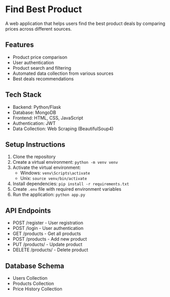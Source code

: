 # Find Best Product

A web application that helps users find the best product deals by comparing prices across different sources.

## Features
- Product price comparison
- User authentication
- Product search and filtering
- Automated data collection from various sources
- Best deals recommendations

## Tech Stack
- Backend: Python/Flask
- Database: MongoDB
- Frontend: HTML, CSS, JavaScript
- Authentication: JWT
- Data Collection: Web Scraping (BeautifulSoup4)

## Setup Instructions
1. Clone the repository
2. Create a virtual environment: `python -m venv venv`
3. Activate the virtual environment:
   - Windows: `venv\Scripts\activate`
   - Unix: `source venv/bin/activate`
4. Install dependencies: `pip install -r requirements.txt`
5. Create `.env` file with required environment variables
6. Run the application: `python app.py`

## API Endpoints
- POST /register - User registration
- POST /login - User authentication
- GET /products - Get all products
- POST /products - Add new product
- PUT /products/<id> - Update product
- DELETE /products/<id> - Delete product

## Database Schema
- Users Collection
- Products Collection
- Price History Collection
